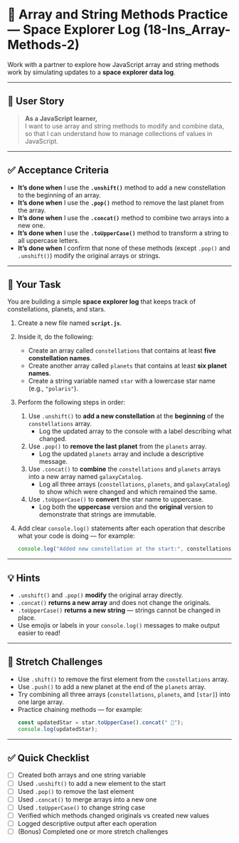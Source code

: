 # 🚀 Array and String Methods Practice — Space Explorer Log (18-Ins_Array-Methods-2)

Work with a partner to explore how JavaScript array and string methods work by simulating updates to a **space explorer data log**.

---

## 👤 User Story

> **As a JavaScript learner,**  
> I want to use array and string methods to modify and combine data,  
> so that I can understand how to manage collections of values in JavaScript.

---

## ✅ Acceptance Criteria

- **It’s done when** I use the **`.unshift()`** method to add a new constellation to the beginning of an array.  
- **It’s done when** I use the **`.pop()`** method to remove the last planet from the array.  
- **It’s done when** I use the **`.concat()`** method to combine two arrays into a new one.  
- **It’s done when** I use the **`.toUpperCase()`** method to transform a string to all uppercase letters.  
- **It’s done when** I confirm that none of these methods (except `.pop()` and `.unshift()`) modify the original arrays or strings.  

---

## 🧱 Your Task

You are building a simple **space explorer log** that keeps track of constellations, planets, and stars.  

1. Create a new file named **`script.js`**.  

2. Inside it, do the following:  

   - Create an array called `constellations` that contains at least **five constellation names**.  
   - Create another array called `planets` that contains at least **six planet names**.  
   - Create a string variable named `star` with a lowercase star name (e.g., `"polaris"`).  

3. Perform the following steps in order:  

   1. Use `.unshift()` to **add a new constellation** at the **beginning** of the `constellations` array.  
      - Log the updated array to the console with a label describing what changed.  
   2. Use `.pop()` to **remove the last planet** from the `planets` array.  
      - Log the updated `planets` array and include a descriptive message.  
   3. Use `.concat()` to **combine** the `constellations` and `planets` arrays into a new array named `galaxyCatalog`.  
      - Log all three arrays (`constellations`, `planets`, and `galaxyCatalog`) to show which were changed and which remained the same.  
   4. Use `.toUpperCase()` to **convert** the star name to uppercase.  
      - Log both the **uppercase** version and the **original** version to demonstrate that strings are immutable.  

4. Add clear `console.log()` statements after each operation that describe what your code is doing — for example:  
   ```js
   console.log("Added new constellation at the start:", constellations);
   ```

---

## 💡 Hints

- `.unshift()` and `.pop()` **modify** the original array directly.  
- `.concat()` **returns a new array** and does not change the originals.  
- `.toUpperCase()` **returns a new string** — strings cannot be changed in place.  
- Use emojis or labels in your `console.log()` messages to make output easier to read!

---

## 🧠 Stretch Challenges

- Use `.shift()` to remove the first element from the `constellations` array.  
- Use `.push()` to add a new planet at the end of the `planets` array.  
- Try combining all three arrays (`constellations`, `planets`, and `[star]`) into one large array.  
- Practice chaining methods — for example:  
  ```js
  const updatedStar = star.toUpperCase().concat(" 🌟");
  console.log(updatedStar);
  ```

---

## ✅ Quick Checklist

- [ ] Created both arrays and one string variable  
- [ ] Used `.unshift()` to add a new element to the start  
- [ ] Used `.pop()` to remove the last element  
- [ ] Used `.concat()` to merge arrays into a new one  
- [ ] Used `.toUpperCase()` to change string case  
- [ ] Verified which methods changed originals vs created new values  
- [ ] Logged descriptive output after each operation  
- [ ] (Bonus) Completed one or more stretch challenges  
